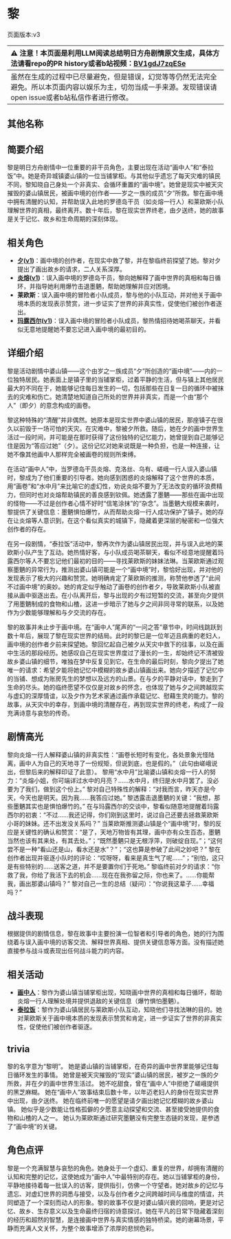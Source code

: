 # 黎
页面版本:v3
 

| :warning: 注意！本页面是利用LLM阅读总结明日方舟剧情原文生成，具体方法请看repo的PR history或者b站视频：[BV1gdJ7zqESe](https://www.bilibili.com/video/BV1gdJ7zqESe/)         |
|:----------------------------|
| 虽然在生成的过程中已尽量避免，但是错误，幻觉等等仍然无法完全避免。所以本页面内容以娱乐为主，切勿当成一手来源。发现错误请open issue或者b站私信作者进行修改。|



## 其他名称

## 简要介绍
黎是明日方舟剧情中一位重要的非干员角色，主要出现在活动“画中人”和“泰拉饭”中。她是奇异城镇婆山镇的一位当铺掌柜。与其他似乎遗忘了每天灾难的镇民不同，黎知晓自己身处一个非真实、会循环重置的“画中境”。她曾是现实中被天灾摧毁的婆山镇居民，被画中境的创作者——岁之一族的成员“夕”所救。黎在画中境中拥有清醒的认知，并帮助误入此地的罗德岛干员（如炎熔一行人）和莱欧斯小队理解世界的真相，最终离开。数十年后，黎在现实世界终老，由夕送终，她的故事是关于记忆、故乡和生命周期的深刻体现。
## 相关角色
-   **[夕](char_2015_dusk.md)([v1](../chars/char_2015_dusk.md))**：画中境的创作者，在现实中救了黎，并在黎临终前探望了她。黎对夕提出了画出故乡的请求，二人关系深厚。
-   **[炎熔](char_121_lava.md)([v1](../chars/char_121_lava.md))**：误入画中境的罗德岛干员，黎向她解释了画中世界的真相和每日循环，并指导她利用爆竹击退墨魉，帮助她理解并应对困境。
-   **莱欧斯**：误入画中境的冒险者小队成员，黎与他的小队互动，并对他关于画中境本质的发现表示赞赏，进一步证实了世界的非真实性，促使他们被创作者逐出。
-   **[玛露西尔](char_4141_marcil.md)([v1](../chars/char_4141_marcil.md))**：误入画中境的冒险者小队成员，黎热情招待她喝茶聊天，并看似无意地提醒她不要忘记进入画中境的最初目的。
## 详细介绍
黎是活动剧情中婆山镇——这个由岁之一族成员“夕”所创造的“画中境”——内的一位独特居民。她表面上是镇子里的当铺掌柜，过着平静的生活，但与镇上其他居民最大的不同在于，她能够记住每日发生的一切，包括那些在日复一日的循环中被抹去的灾难和伤亡。她清楚地知道自己所处的世界并非真实，而是一个由“那个人”（即夕）的意念构成的画卷。

黎这种特殊的“清醒”并非偶然。她原本是现实世界中婆山镇的居民，那座镇子在很久以前毁于一场可怕的天灾。在灾难中，黎被夕所救。随后，她在夕的画中世界生活过一段时间，并可能是在那时获得了这份独特的记忆能力，她曾提到自己能够记住是因为“答应过她”（夕）。这份记忆对她来说既是一种负担，也是一种连接，让她不像其他画中人那样完全被画卷的规则所束缚。

在活动“画中人”中，当罗德岛干员炎熔、克洛丝、乌有、嵯峨一行人误入婆山镇时，黎成为了他们重要的引导者。她向感到困惑的炎熔解释了这个世界的本质，用“画卷”和“水中月”来比喻它的虚幻性，劝说炎熔不要为了无法改变的循环浪费精力，但同时也对炎熔帮助镇民的善良感到钦佩。她透露了墨魉——那些在画中出现的怪物——不过是创作者心情不好时“信笔涂抹”的“杂念”。当墨魉大规模来袭时，黎提供了关键信息：墨魉惧怕爆竹，从而帮助炎熔一行人成功保护了镇子。她的存在让炎熔等人意识到，在这个看似真实的城镇下，隐藏着更深层的秘密和一位强大创作者的存在。

在另一段剧情，“泰拉饭”活动中，黎再次作为婆山镇居民出现，并与误入此地的莱欧斯小队产生了互动。她热情好客，与小队成员喝茶聊天，看似不经意地提醒着玛露西尔等人不要忘记他们最初的目的——寻找莱欧斯的妹妹法琳。当莱欧斯通过观察墨魉的异常行为，推测出婆山镇可能是一个“画中境”时，黎恰好出现，并对他的发现表示了极大的兴趣和赞赏。她明确肯定了莱欧斯的推测，称赞他参透了“此间不过画中境”的奥妙。她的肯定似乎触动了画卷的创作者夕，导致莱欧斯小队被直接从画中驱逐出去。在小队离开后，黎与出现的夕有过短暂的交流，甚至向夕提供了用墨魉制成的食物和山楂，这进一步暗示了她与夕之间非同寻常的联系，以及她作为少数能够理解和与夕交流的存在。

黎的故事并未止步于画中境。在“画中人”尾声的“一问之答”章节中，时间线跳跃到数十年后，展现了黎在现实世界的结局。此时的黎已是一位年迈且病重的老妇人，画中境的创作者夕前来探望她。黎回忆起自己被夕从天灾中救下的往事，以及在画中生活的那段经历。她感叹自己在现实世界度过了漫长的一生，却始终记不清被毁故乡婆山镇的细节，唯独在梦中反复见到它。在生命的最后时刻，黎向夕提出了她唯一的请求：希望夕能将她记忆中模糊的故乡婆山镇画出来。她向夕描述了记忆中的当铺、想成为账房先生的梦想以及远方的山景。在与夕的平静对话中，黎走到了生命的尽头。她的临终愿望不仅仅是对故乡的怀念，也体现了她与夕之间跨越现实与虚幻的深厚情谊，以及夕作为艺术家通过画作承载记忆、慰藉生灵的能力。黎的故事，从天灾中的幸存，到画中境的清醒存在，再到现实世界的终老，构成了一段充满诗意与哀愁的传奇。
## 剧情高光
黎向炎熔一行人解释婆山镇的非真实性：“画卷长短时有变化，各处景象光怪陆离，画中人为自己的天地寻了一份规矩，但说到底，也是假的。”（此句由嵯峨说出，但黎后来的解释印证了此意）。
黎用“水中月”比喻婆山镇和炎熔一行人的努力：“炎熔小姐，你可端详过水中的月亮？......水中月，终归是水中月罢了。没必要为了我们，做到这个份上。”
黎对自己特殊性的解释：“对我而言，昨天亦是今天，今天也是明天。因为我......我答应过她。”
黎透露击退墨魉的关键：“我想，那些墨魉其实也是惧怕爆竹的。”
在与玛露西尔的交谈中，黎看似随意地提醒着玛露西尔的初衷：“不过......我还记得，你们刚到这里时，说过自己还要去拯救莱欧斯小哥的妹妹。还不出发没关系吗？”
当莱欧斯推测婆山镇是个“画中境”时，黎的反应是关键性的确认和赞赏：“是了，天地万物皆有其理，画中亦有众生百态，墨魉当然也该有其来处，有其去处。”；“既然墨魉只是无根浮萍，则破绽自现。”；“这何尝不是一种“看山还是山，看水还是水”？”；“这也算是参破了此间之妙吧？”
黎在创作者出现并驱逐小队时的评论：“哎呀呀，看来是真生气了呢......”；“别怕，这只是有些特别的......送客之道，并不是要置你们于死地。”
黎临终前对夕的请求：“你救了我，你给了我活下去的机会......现在在我弥留之际，你也来了。......你能帮我，画出那婆山镇吗？”
黎对自己一生的总结（疑问）：“你说我这辈子......幸福吗？”
## 战斗表现
根据提供的剧情信息，黎在故事中主要扮演一位智者和引导者的角色，她的行为围绕着与误入画中境的访客交流、解释世界真相、提供关键信息等方面。没有描述她直接参与战斗或表现出任何战斗能力的内容。
## 相关活动
-   **[画中人](../stories/act16d5.md)**：黎作为婆山镇当铺掌柜出现，知晓画中世界的真相和每日循环，帮助炎熔一行人理解处境并提供退敌的关键信息（爆竹惧怕墨魉）。
-   **[泰拉饭](../stories/act36side.md)**：黎作为婆山镇居民与莱欧斯小队互动，知晓他们寻找法琳的目的。她对莱欧斯关于画中境本质的发现表示赞赏和肯定，进一步证实了世界的非真实性，促使他们被创作者驱逐。
## trivia
黎的名字意为“黎明”。
她是婆山镇的当铺掌柜，在奇异的画中世界里能够记住每日循环发生的事情。
她曾是被天灾摧毁的“现实”婆山镇的居民，被岁之一族的夕所救，并在夕的画中世界生活过。
她不吃甜食，曾在“画中人”中拒绝了嵯峨提供的黑芝麻糊。
她在“画中人”故事结束后数十年，以年迈老妇人的身份在现实世界中出现，由夕送终。
她在临终前唯一的愿望是请夕画出她记忆模糊的故乡婆山镇。
她似乎是少数能让性格孤僻的夕愿意主动探望和交流、甚至接受她提供的食物和山楂的人之一。
她认为莱欧斯通过研究墨魉没有完整生态链的发现，是参透了“画中境”的关键。
## 角色点评
黎是一个充满智慧与哀愁的角色。她身处于一个虚幻、重复的世界，却拥有清醒的认知和完整的记忆，这使她成为“画中人”中最特别的存在。她以当铺掌柜的身份，平静地接待着每一批误入的访客，提供指引，仿佛一个守望者。她对故乡的记忆与遗忘、对虚幻世界的洞悉与接受，以及与创作者夕之间跨越时间与维度的情谊，共同塑造了一个深刻而动人的形象。黎的故事不仅是对婆山镇兴衰的回响，更是对记忆、故乡、生存意义以及生命最终归宿的诗意探讨。她在平凡的日常下隐藏着深刻的经历和超然的智慧，是连接画中世界与真实情感的独特桥梁。她的谢幕场景，平静而充满人文关怀，为整个故事增添了浓厚的悲悯色彩。